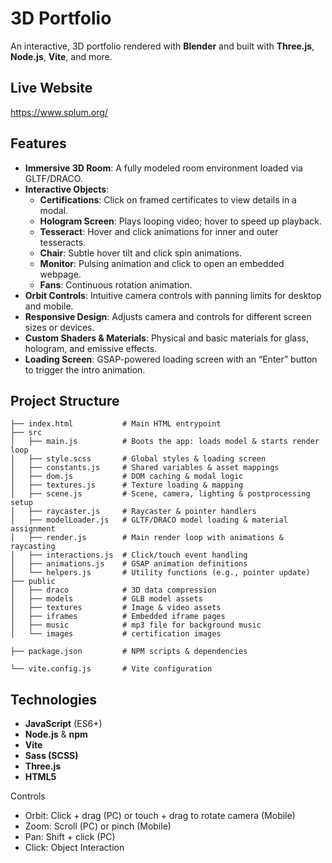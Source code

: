 # 3D Portfolio

An interactive, 3D portfolio rendered with **Blender** and built with **Three.js**, **Node.js**, **Vite**, and more.

## Live Website
https://www.splum.org/

## Features

- **Immersive 3D Room**: A fully modeled room environment loaded via GLTF/DRACO.
- **Interactive Objects**:  
  - **Certifications**: Click on framed certificates to view details in a modal.  
  - **Hologram Screen**: Plays looping video; hover to speed up playback.  
  - **Tesseract**: Hover and click animations for inner and outer tesseracts.  
  - **Chair**: Subtle hover tilt and click spin animations.  
  - **Monitor**: Pulsing animation and click to open an embedded webpage.  
  - **Fans**: Continuous rotation animation.
- **Orbit Controls**: Intuitive camera controls with panning limits for desktop and mobile.
- **Responsive Design**: Adjusts camera and controls for different screen sizes or devices.
- **Custom Shaders & Materials**: Physical and basic materials for glass, hologram, and emissive effects.
- **Loading Screen**: GSAP-powered loading screen with an “Enter” button to trigger the intro animation.

## Project Structure
```
├── index.html           # Main HTML entrypoint 
├── src
│   ├── main.js          # Boots the app: loads model & starts render loop
│   ├── style.scss       # Global styles & loading screen
│   ├── constants.js     # Shared variables & asset mappings
│   ├── dom.js           # DOM caching & modal logic
│   ├── textures.js      # Texture loading & mapping
│   ├── scene.js         # Scene, camera, lighting & postprocessing setup
│   ├── raycaster.js     # Raycaster & pointer handlers
│   ├── modelLoader.js   # GLTF/DRACO model loading & material assignment
│   ├── render.js        # Main render loop with animations & raycasting
│   ├── interactions.js  # Click/touch event handling
│   ├── animations.js    # GSAP animation definitions
│   └── helpers.js       # Utility functions (e.g., pointer update)
├── public
│   ├── draco            # 3D data compression
│   ├── models           # GLB model assets
│   ├── textures         # Image & video assets
│   ├── iframes          # Embedded iframe pages
│   ├── music            # mp3 file for background music
│   └── images           # certification images

├── package.json         # NPM scripts & dependencies

└── vite.config.js       # Vite configuration
```

## Technologies
- **JavaScript** (ES6+)
- **Node.js** & **npm**
- **Vite**
- **Sass (SCSS)**
- **Three.js**
- **HTML5**

Controls
- Orbit: Click + drag (PC) or touch + drag to rotate camera (Mobile)
- Zoom: Scroll (PC) or pinch (Mobile)
- Pan: Shift + click (PC)
- Click: Object Interaction

